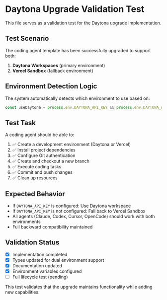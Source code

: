 # Daytona Upgrade Validation Test

This file serves as a validation test for the Daytona upgrade implementation.

## Test Scenario

The coding agent template has been successfully upgraded to support both:

1. **Daytona Workspaces** (primary environment)
2. **Vercel Sandbox** (fallback environment)

## Environment Detection Logic

The system automatically detects which environment to use based on:

```typescript
const useDaytona = process.env.DAYTONA_API_KEY && process.env.DAYTONA_API_KEY.trim() !== ''
```

## Test Task

A coding agent should be able to:

1. ✅ Create a development environment (Daytona or Vercel)
2. ✅ Install project dependencies
3. ✅ Configure Git authentication
4. ✅ Create and checkout a new branch
5. ✅ Execute coding tasks
6. ✅ Commit and push changes
7. ✅ Clean up resources

## Expected Behavior

- If `DAYTONA_API_KEY` is configured: Use Daytona workspace
- If `DAYTONA_API_KEY` is not configured: Fall back to Vercel Sandbox
- All agents (Claude, Codex, Cursor, OpenCode) should work with both environments
- Full backward compatibility maintained

## Validation Status

- [x] Implementation completed
- [x] Types updated for dual environment support
- [x] Documentation updated
- [x] Environment variables configured
- [ ] Full lifecycle test (pending)

This test validates that the upgrade maintains functionality while adding new capabilities.
